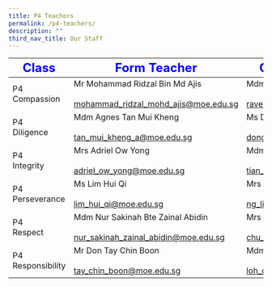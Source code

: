 ```yaml
---
title: P4 Teachers
permalink: /p4-teachers/
description: ""
third_nav_title: Our Staff
---
```

| <strong style="color: blue; font-size: 24px;">Class</strong>|<strong style="color: blue; font-size: 24px;">Form Teacher</strong>|<strong style="color: blue; font-size: 24px;">Co-Form Teacher</strong>|
|-------------------|-------------------------------------------------------------------------------|---------------------------------------------------------------|
| P4 Compassion     | Mr Mohammad Ridzal Bin Md Ajis<br><br><a href="mailto:mohammad_ridzal_mohd_ajis@moe.edu.sg">mohammad_ridzal_mohd_ajis@moe.edu.sg</a>    | Mdm Raveendran Pavithra<br><br><a href="mailto:raveendran_pavithra@moe.edu.sg">raveendran_pavithra@moe.edu.sg</a> |
| P4 <br>Diligence      | Mdm Agnes Tan Mui Kheng<br><br><a href="mailto:tan_mui_kheng_a@moe.edu.sg">tan_mui_kheng_a@moe.edu.sg</a>                     | Ms Dong Jing Jing<br><br><a href="mailto:dong_jingjing_a@moe.edu.sg">dong_jingjing_a@moe.edu.sg</a>           |
| P4<br> Integrity      | Mrs Adriel Ow Yong<br><br><a href="mailto:adriel_ow_yong@moe.edu.sg">adriel_ow_yong@moe.edu.sg</a>                           | Mdm Tian Zhe<br><br><a href="mailto:tian_zhe@moe.edu.sg">tian_zhe@moe.edu.sg</a>                       |
| P4 Perseverance   | Ms Lim Hui Qi<br><br><a href="mailto:lim_hui_qi@moe.edu.sg">lim_hui_qi@moe.edu.sg</a>                                    | Mrs Tan Lian Huay<br><br><a href="mailto:ng_lian_huay@moe.edu.sg">ng_lian_huay@moe.edu.sg</a>              |
| P4<br> Respect        | Mdm Nur Sakinah Bte Zainal Abidin<br><br><a href="mailto:nur_sakinah_zainal_abidin@moe.edu.sg">nur_sakinah_zainal_abidin@moe.edu.sg</a> | Mrs Theresa Lee<br><br><a href="mailto:chu_ka_hing_theresa@moe.edu.sg">chu_ka_hing_theresa@moe.edu.sg</a>         |
| P4 Responsibility | Mr Don Tay Chin Boon <br><br><a href="mailto:tay_chin_boon@moe.edu.sg">tay_chin_boon@moe.edu.sg</a>                         | Mdm Loh Cai Ying<br><br><a href="mailto:loh_cai_ying@moe.edu.sg">loh_cai_ying@moe.edu.sg</a>               |
